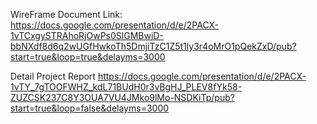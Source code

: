 WireFrame Document Link:
https://docs.google.com/presentation/d/e/2PACX-1vTCxgySTRAhoRjOwPs0SlGMBwiD-bbNXdf8d6q2wUGfHwkoTh5DmjiTzC1Z5t1ly3r4oMrO1pQekZxD/pub?start=true&loop=true&delayms=3000

Detail Project Report
https://docs.google.com/presentation/d/e/2PACX-1vTY_7gTOOFWHZ_kdL71BUdH0r3vBgHJ_PLEV8fYk58-ZUZCSK237C8Y3OUA7VU4JMko9lMo-NSDKiTp/pub?start=true&loop=false&delayms=3000

